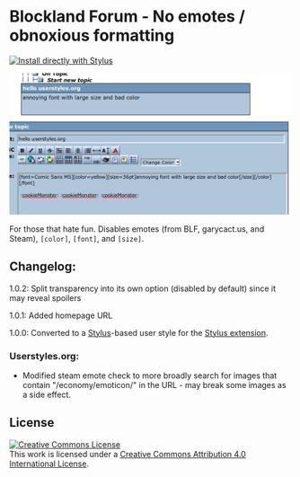 # Blockland Forum - No emotes / obnoxious formatting

[![Install directly with Stylus](https://img.shields.io/badge/Install%20directly%20with-Stylus-00adad.svg)](https://raw.githubusercontent.com/dargereldren/userstyles/master/Blockland%20Forum%20-%20No%20emotes%20or%20obnoxious%20formatting/blf-no-formatting.user.styl)

![With the style applied](64168_after.png)

For those that hate fun. Disables emotes (from BLF, garycact.us, and Steam), `[color]`, `[font]`, and `[size]`.

## Changelog:

1.0.2: Split transparency into its own option (disabled by default) since it may reveal spoilers

1.0.1: Added homepage URL

1.0.0: Converted to a [Stylus](http://stylus-lang.com/)-based user style for the [Stylus extension](http://add0n.com/stylus.html).

### Userstyles.org:

- Modified steam emote check to more broadly search for images that contain "/economy/emoticon/" in the URL - may break some images as a side effect.

## License

[![Creative Commons License](https://i.creativecommons.org/l/by/4.0/88x31.png)](http://creativecommons.org/licenses/by/4.0/)  
This work is licensed under a [Creative Commons Attribution 4.0 International License](http://creativecommons.org/licenses/by/4.0/).
